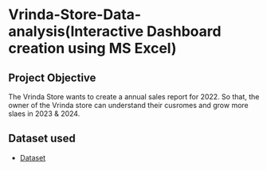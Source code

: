 # Vrinda-Store-Data-analysis(Interactive Dashboard creation using MS Excel)
## Project Objective
The Vrinda Store wants to create a annual sales report for 2022. So that, the owner of the Vrinda store can understand their cusromes and grow more slaes in 2023 & 2024.
## Dataset used

- <a href="https://github.com/devara826/Data-Analysis-Dashboard/blob/main/Vrinda%20Store%20Data%20Analysis.xlsx">Dataset</a>
